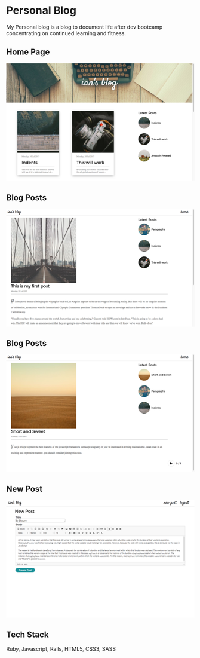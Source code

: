 # Personal Blog

My Personal blog is a blog to document life after dev bootcamp concentrating on continued learning and fitness.

## Home Page
![alt text](readme_images/personal-bog-home.png?raw=true)

## Blog Posts
![alt text](readme_images/first-post1.png?raw=true)

## Blog Posts
![alt text](readme_images/short-and-sweet.png?raw=true)

## New Post
![alt text](readme_images/new-post.png?raw=true)

## Tech Stack
Ruby, Javascript, Rails, HTML5, CSS3, SASS